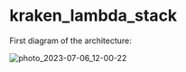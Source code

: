 # kraken_lambda_stack

First diagram of the architecture:

![photo_2023-07-06_12-00-22](https://github.com/lambdaclass/kraken_zk_stack/assets/18153834/74c1cd01-3624-4eff-9819-68caf9b869c3)
